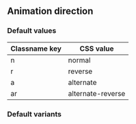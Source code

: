 ## Animation direction

<!-- <values.animationDirection> -->
### Default values
|Classname key|CSS value        |
|-------------|-----------------|
|n            |normal           |
|r            |reverse          |
|a            |alternate        |
|ar           |alternate-reverse|

<!-- </values.animationDirection> -->

<!-- <variants.animationDirection> -->
### Default variants

<!-- </variants.animationDirection> -->